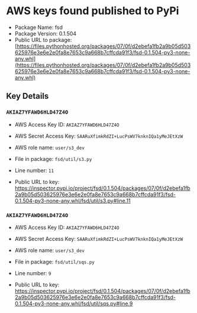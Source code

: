 # AWS keys found published to PyPi

* Package Name: fsd
* Package Version: 0.1.504
* Public URL to package: [https://files.pythonhosted.org/packages/07/0f/d2ebefa1fb2a9b05d503625976e3e6e2e0fa8e7653c9a668b7cffcda91f3/fsd-0.1.504-py3-none-any.whl](https://files.pythonhosted.org/packages/07/0f/d2ebefa1fb2a9b05d503625976e3e6e2e0fa8e7653c9a668b7cffcda91f3/fsd-0.1.504-py3-none-any.whl)

## Key Details

### `AKIAZ7YFAWD6HLD47Z4O`

* AWS Access Key ID: `AKIAZ7YFAWD6HLD47Z4O`
* AWS Secret Access Key: `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` 
* AWS role name: `user/s3_dev`
* File in package: `fsd/util/s3.py`
* Line number: `11`

* Public URL to key: https://inspector.pypi.io/project/fsd/0.1.504/packages/07/0f/d2ebefa1fb2a9b05d503625976e3e6e2e0fa8e7653c9a668b7cffcda91f3/fsd-0.1.504-py3-none-any.whl/fsd/util/s3.py#line.11



### `AKIAZ7YFAWD6HLD47Z4O`

* AWS Access Key ID: `AKIAZ7YFAWD6HLD47Z4O`
* AWS Secret Access Key: `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` 
* AWS role name: `user/s3_dev`
* File in package: `fsd/util/sqs.py`
* Line number: `9`

* Public URL to key: https://inspector.pypi.io/project/fsd/0.1.504/packages/07/0f/d2ebefa1fb2a9b05d503625976e3e6e2e0fa8e7653c9a668b7cffcda91f3/fsd-0.1.504-py3-none-any.whl/fsd/util/sqs.py#line.9


